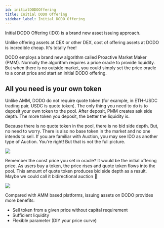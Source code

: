 ```yaml
---
id: initialDODOOffering
title: Initial DODO Offering
sidebar_label: Initial DODO Offering
---
```


Initial DODO Offering (IDO) is a brand new asset issuing approach.

Unlike offering assets at CEX or other DEX, cost of offering assets at DODO is incredible cheap. It's totally free!

DODO employs a brand new algorithm called Proactive Market Maker (PMM). Normally the algorithm requires a price oracle to provide liquidity. But when there is no outside market, you could simply set the price oracle to a const price and start an initial DODO offering.

## All you need is your own token

Unlike AMM, DODO do not require quote token (for example, in ETH-USDC trading pair, USDC is quote token). The only thing you need to do is to deposit your own token to the pool. After deposit, PMM creates ask side depth. The more token you deposit, the better the liquidity is.

Because there is no quote token in the pool, there is no bid side depth. But, no need to worry. There is also no base token in the market and no one intends to sell.
If you are familiar with Auction, you may see IDO as another type of Auction. You're right! But that is not the full picture.

![](https://dodoex.github.io/docs/img/dodo_long_tail_1.jpeg)

Remember the const price you set in oracle? It would be the initial offering price. As users buy a token, the price rises and quote token flows into the pool. This amount of quote token produces bid side depth as a result. Maybe we could call it bidirectional auction 🤔

![](https://dodoex.github.io/docs/img/dodo_long_tail_2.jpeg)

Compared with AMM based platforms, issuing assets on DODO provides more benefits:

- Sell token from a given price without capital requirement
- Sufficient liquidity
- Flexible parameter (DIY your price curve)
